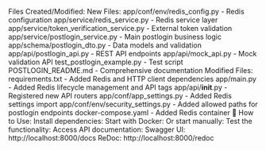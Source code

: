 Files Created/Modified:
New Files:
app/conf/env/redis_config.py - Redis configuration
app/service/redis_service.py - Redis service layer
app/service/token_verification_service.py - External token validation
app/service/postlogin_service.py - Main postlogin business logic
app/schema/postlogin_dto.py - Data models and validation
app/api/postlogin_api.py - REST API endpoints
app/api/mock_api.py - Mock validation API
test_postlogin_example.py - Test script
POSTLOGIN_README.md - Comprehensive documentation
Modified Files:
requirements.txt - Added Redis and HTTP client dependencies
app/main.py - Added Redis lifecycle management and API tags
app/api/__init__.py - Registered new API routers
app/conf/app_settings.py - Added Redis settings import
app/conf/env/security_settings.py - Added allowed paths for postlogin endpoints
docker-compose.yaml - Added Redis container
🚀 How to Use:
Install dependencies:
Start with Docker:
Or start manually:
Test the functionality:
Access API documentation:
Swagger UI: http://localhost:8000/docs
ReDoc: http://localhost:8000/redoc
